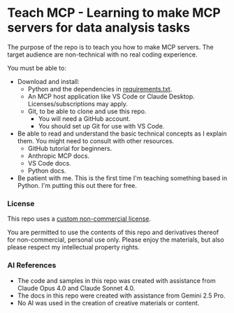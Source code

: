 # Teach MCP - Learning to make MCP servers for data analysis tasks

The purpose of the repo is to teach you how to make MCP servers.
The target audience are non-technical with no real coding experience. 

You must be able to:
- Download and install:
    - Python and the dependencies in [requirements.txt](requirements.txt).
    - An MCP host application like VS Code or Claude Desktop. Licenses/subscriptions may apply.
    - Git, to be able to clone and use this repo.
        - You will need a GitHub account.
        - You should set up Git for use with VS Code.
- Be able to read and understand the basic technical concepts as I explain them. You might need to consult with other resources.
    - GitHub tutorial for beginners.
    - Anthropic MCP docs.
    - VS Code docs.
    - Python docs.
- Be patient with me. This is the first time I'm teaching something based in Python. I'm putting this out there for free. 

### License

This repo uses a [custom non-commercial license](LICENSE).

You are permitted to use the contents of this repo and derivatives thereof for non-commercial, personal use only. Please enjoy the materials, but also please respect my intellectual property rights.

### AI References

- The code and samples in this repo was created with assistance from Claude Opus 4.0 and Claude Sonnet 4.0.
- The docs in this repo were created with assistance from Gemini 2.5 Pro.
- No AI was used in the creation of creative materials or content.